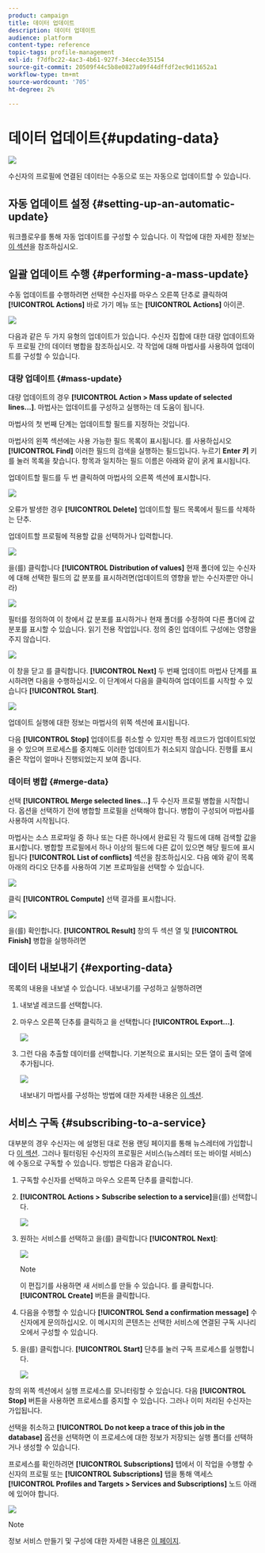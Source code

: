 ```yaml
---
product: campaign
title: 데이터 업데이트
description: 데이터 업데이트
audience: platform
content-type: reference
topic-tags: profile-management
exl-id: f7dfbc22-4ac3-4b61-927f-34ecc4e35154
source-git-commit: 20509f44c5b8e0827a09f44dffdf2ec9d11652a1
workflow-type: tm+mt
source-wordcount: '705'
ht-degree: 2%

---
```


# 데이터 업데이트{#updating-data}

![](../../assets/common.svg)

수신자의 프로필에 연결된 데이터는 수동으로 또는 자동으로 업데이트할 수 있습니다.

## 자동 업데이트 설정 {#setting-up-an-automatic-update}

워크플로우를 통해 자동 업데이트를 구성할 수 있습니다. 이 작업에 대한 자세한 정보는 [이 섹션](../../workflow/using/update-data.md)을 참조하십시오.

## 일괄 업데이트 수행 {#performing-a-mass-update}

수동 업데이트를 수행하려면 선택한 수신자를 마우스 오른쪽 단추로 클릭하여 **[!UICONTROL Actions]** 바로 가기 메뉴 또는 **[!UICONTROL Actions]** 아이콘.

![](assets/s_ncs_user_action_icon.png)

다음과 같은 두 가지 유형의 업데이트가 있습니다. 수신자 집합에 대한 대량 업데이트와 두 프로필 간의 데이터 병합을 참조하십시오. 각 작업에 대해 마법사를 사용하여 업데이트를 구성할 수 있습니다.

### 대량 업데이트 {#mass-update}

대량 업데이트의 경우 **[!UICONTROL Action > Mass update of selected lines...]**. 마법사는 업데이트를 구성하고 실행하는 데 도움이 됩니다.

마법사의 첫 번째 단계는 업데이트할 필드를 지정하는 것입니다.

마법사의 왼쪽 섹션에는 사용 가능한 필드 목록이 표시됩니다. 를 사용하십시오 **[!UICONTROL Find]** 이러한 필드의 검색을 실행하는 필드입니다. 누르기 **Enter 키** 키를 눌러 목록을 찾습니다. 항목과 일치하는 필드 이름은 아래와 같이 굵게 표시됩니다.

업데이트할 필드를 두 번 클릭하여 마법사의 오른쪽 섹션에 표시합니다.

![](assets/s_ncs_user_update_wizard01_1.png)

오류가 발생한 경우 **[!UICONTROL Delete]** 업데이트할 필드 목록에서 필드를 삭제하는 단추.

업데이트할 프로필에 적용할 값을 선택하거나 입력합니다.

![](assets/s_ncs_user_update_wizard01_12.png)

을(를) 클릭합니다 **[!UICONTROL Distribution of values]** 현재 폴더에 있는 수신자에 대해 선택한 필드의 값 분포를 표시하려면(업데이트의 영향을 받는 수신자뿐만 아니라)

![](assets/s_ncs_user_update_wizard01_2.png)

필터를 정의하여 이 창에서 값 분포를 표시하거나 현재 폴더를 수정하여 다른 폴더에 값 분포를 표시할 수 있습니다. 읽기 전용 작업입니다. 정의 중인 업데이트 구성에는 영향을 주지 않습니다.

![](assets/s_ncs_user_update_wizard01_3.png)

이 창을 닫고 를 클릭합니다. **[!UICONTROL Next]** 두 번째 업데이트 마법사 단계를 표시하려면 다음을 수행하십시오. 이 단계에서 다음을 클릭하여 업데이트를 시작할 수 있습니다 **[!UICONTROL Start]**.

![](assets/s_ncs_user_update_wizard01_4.png)

업데이트 실행에 대한 정보는 마법사의 위쪽 섹션에 표시됩니다.

다음 **[!UICONTROL Stop]** 업데이트를 취소할 수 있지만 특정 레코드가 업데이트되었을 수 있으며 프로세스를 중지해도 이러한 업데이트가 취소되지 않습니다. 진행률 표시줄은 작업이 얼마나 진행되었는지 보여 줍니다.

### 데이터 병합 {#merge-data}

선택 **[!UICONTROL Merge selected lines...]** 두 수신자 프로필 병합을 시작합니다. 옵션을 선택하기 전에 병합할 프로필을 선택해야 합니다. 병합이 구성되어 마법사를 사용하여 시작됩니다.

마법사는 소스 프로파일 중 하나 또는 다른 하나에서 완료된 각 필드에 대해 검색할 값을 표시합니다. 병합할 프로필에서 하나 이상의 필드에 다른 값이 있으면 해당 필드에 표시됩니다 **[!UICONTROL List of conflicts]** 섹션을 참조하십시오. 다음 예와 같이 목록 아래의 라디오 단추를 사용하여 기본 프로파일을 선택할 수 있습니다.

![](assets/s_ncs_user_merge_wizard01_1.png)

클릭 **[!UICONTROL Compute]** 선택 결과를 표시합니다.

![](assets/s_ncs_user_merge_wizard01_2.png)

을(를) 확인합니다. **[!UICONTROL Result]** 창의 두 섹션 열 및 **[!UICONTROL Finish]** 병합을 실행하려면

## 데이터 내보내기 {#exporting-data}

목록의 내용을 내보낼 수 있습니다. 내보내기를 구성하고 실행하려면

1. 내보낼 레코드를 선택합니다.
1. 마우스 오른쪽 단추를 클릭하고 을 선택합니다 **[!UICONTROL Export...]**.

   ![](assets/s_ncs_user_export_list.png)

1. 그런 다음 추출할 데이터를 선택합니다. 기본적으로 표시되는 모든 열이 출력 열에 추가됩니다.

   ![](assets/s_ncs_user_export_list_start.png)

   내보내기 마법사를 구성하는 방법에 대한 자세한 내용은 [이 섹션](../../platform/using/executing-export-jobs.md).

## 서비스 구독 {#subscribing-to-a-service}

대부분의 경우 수신자는 에 설명된 대로 전용 랜딩 페이지를 통해 뉴스레터에 가입합니다 [이 섹션](../../delivery/using/managing-subscriptions.md). 그러나 필터링된 수신자의 프로필은 서비스(뉴스레터 또는 바이럴 서비스)에 수동으로 구독할 수 있습니다. 방법은 다음과 같습니다.

1. 구독할 수신자를 선택하고 마우스 오른쪽 단추를 클릭합니다.
1. **[!UICONTROL Actions > Subscribe selection to a service]**&#x200B;을(를) 선택합니다.

   ![](assets/s_ncs_user_selection_subscribe_service.png)

1. 원하는 서비스를 선택하고 을(를) 클릭합니다 **[!UICONTROL Next]**:

   ![](assets/s_ncs_user_selection_subscribe_service_2.png)

   >[!NOTE]
   >
   >이 편집기를 사용하면 새 서비스를 만들 수 있습니다. 를 클릭합니다. **[!UICONTROL Create]** 버튼을 클릭합니다.

1. 다음을 수행할 수 있습니다 **[!UICONTROL Send a confirmation message]** 수신자에게 문의하십시오. 이 메시지의 콘텐츠는 선택한 서비스에 연결된 구독 시나리오에서 구성할 수 있습니다.
1. 을(를) 클릭합니다. **[!UICONTROL Start]** 단추를 눌러 구독 프로세스를 실행합니다.

   ![](assets/s_ncs_user_selection_subscribe_service_3.png)

창의 위쪽 섹션에서 실행 프로세스를 모니터링할 수 있습니다. 다음 **[!UICONTROL Stop]** 버튼을 사용하면 프로세스를 중지할 수 있습니다. 그러나 이미 처리된 수신자는 가입됩니다.

선택을 취소하고 **[!UICONTROL Do not keep a trace of this job in the database]** 옵션을 선택하면 이 프로세스에 대한 정보가 저장되는 실행 폴더를 선택하거나 생성할 수 있습니다.

프로세스를 확인하려면 **[!UICONTROL Subscriptions]** 탭에서 이 작업을 수행할 수신자의 프로필 또는 **[!UICONTROL Subscriptions]** 탭을 통해 액세스 **[!UICONTROL Profiles and Targets > Services and Subscriptions]** 노드 아래에 있어야 합니다.

![](assets/s_ncs_user_selection_subscribe_service_4.png)

>[!NOTE]
>
>정보 서비스 만들기 및 구성에 대한 자세한 내용은 [이 페이지](../../delivery/using/managing-subscriptions.md).
